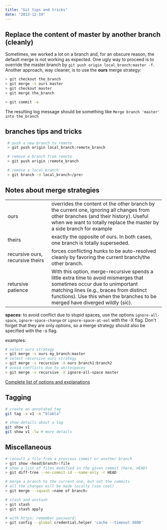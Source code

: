 ```yaml
---
title: "Git tips and tricks"
date: "2013-12-19"
---
```


## Replace the content of master by another branch (cleanly)
 
Sometimes, we worked a lot on a branch and, for an obscure reason, the default merge is not working as expected. One ugly way to proceed is to override the master branch by `git push origin local_branch:master -f`. Another approach, way cleaner, is to use the **ours** merge strategy:
 
```bash
> git checkout the_branch
> git merge -s ours master
> git checkout master
> git merge the_branch

> git commit -a
```
The resulting log message should be something like `Merge branch 'master' into the_branch`


<h2>branches tips and tricks</h2>

```bash
 # push a new branch to remote
 > git push origin local_branch:remote_branch

 # remove a branch from remote
 > git push origin :remote_branch

 # remove a local branch
 > git branch -d local_branch</pre>
```

## Notes about merge strategies
<table>
    <tr>
        <td>ours</td>
        <td>overrides the content ot the other branch by the current one, ignoring all changes from other branches (and their history). Useful when we want to totally replace the master by a side branch for example</td>
    </tr>
    <tr>
        <td>theirs</td>
        <td>exactly the opposite of ours. In both cases, one branch is totally superseded.</td>
    </tr>
    <tr>
        <td style="width:125px">recursive ours, recursive theirs</td>
        <td>forces conflicting hunks to be auto-resolved cleanly by favoring the current branch/the other branch.</td>
    </tr>
    <tr>
        <td>retursive patience</td>
        <td>With this option, merge-recursive spends a little extra time to avoid mismerges that sometimes occur due to unimportant matching lines (e.g., braces from distinct functions). Use this when the branches to be merged have diverged wildly (sic).</td>
    </tr>
</table>

**spaces**: to avoid conflict due to stupid spaces, use the options `ignore-all-space`, `ignore-space-change` or `ignore-space-at-eol` with the -X flag. Don't forget that they are only options, so a merge strategy should also be specified with the -s flag.

examples:
```bash
# select ours strategy
> git merge -s ours my_branch:master
# select recursive ours strategy
> git merge -s recursive -X ours branch1:branch2
# avoid conflicts due to whitespaces
> git merge -s recursive -X ignore-all-space master
```
[Complete list of options and explanations](https://www.kernel.org/pub/software/scm/git/docs/git-merge.html)

## Tagging

```bash
# create an annotated tag
git tag -a v1 -m "blabla" 

# show details about a tag
git show v1 
git show v1 -lw # more details
```

## Miscellaneous
```bash
# consult a file from a previous commit or another branch
> git show <head|branch>:file
# show a list of files modified in the given commit (here, HEAD)
> git diff-tree --no-commit-id --name-only -r HEAD

# merge a branch to the current one, but not the commits
# all the changes will be made locally (soo cool)
> git merge --squash <name of branch>

# stash and unstash
> git stash
> git stash apply

# with https: remember password:
> git config --global credential.helper 'cache --timeout 3600'
```


